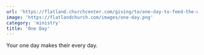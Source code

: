 ```yaml
---
url: 'https://flatland.churchcenter.com/giving/to/one-day-to-feed-the-world'
image: 'https://flatlandchurch.com/images/one-day.png'
category: 'ministry'
title: 'One Day'
---
```


Your one day makes their every day.
